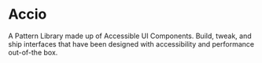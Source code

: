 # Accio
A Pattern Library made up of Accessible UI Components. Build, tweak, and ship interfaces that have been designed with accessibility and performance out-of-the box.

